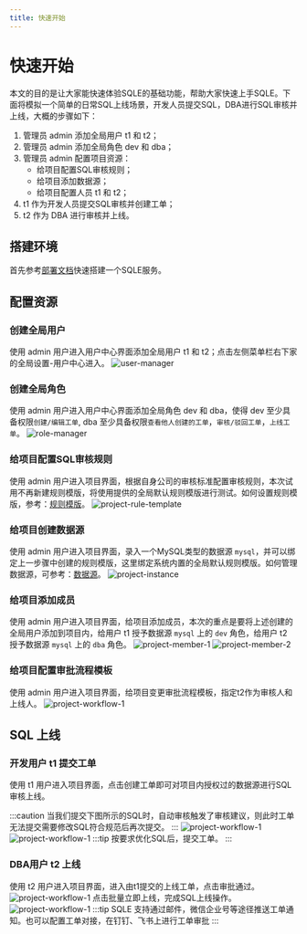 ```yaml
---
title: 快速开始
---
```

# 快速开始
本文的目的是让大家能快速体验SQLE的基础功能，帮助大家快速上手SQLE。下面将模拟一个简单的日常SQL上线场景，开发人员提交SQL，DBA进行SQL审核并上线，大概的步骤如下：
1. 管理员 admin 添加全局用户 t1 和 t2；
2. 管理员 admin 添加全局角色 dev 和 dba；
3. 管理员 admin 配置项目资源：
   * 给项目配置SQL审核规则；
   * 给项目添加数据源；
   * 给项目配置人员 t1 和 t2；
1. t1 作为开发人员提交SQL审核并创建工单；
2. t2 作为 DBA 进行审核并上线。
## 搭建环境
首先参考[部署文档](./deploy-manual/intro.md)快速搭建一个SQLE服务。
## 配置资源
### 创建全局用户
使用 admin 用户进入用户中心界面添加全局用户 t1 和 t2；点击左侧菜单栏右下家的全局设置-用户中心进入。
![user-manager](./img/user-manager.png)
### 创建全局角色
使用 admin 用户进入用户中心界面添加全局角色 dev 和 dba，使得 dev 至少具备权限`创建/编辑工单`, dba 至少具备权限`查看他人创建的工单`，`审核/驳回工单`，`上线工单`。
![role-manager](./img/role-manager.png)
### 给项目配置SQL审核规则
使用 admin 用户进入项目界面，根据自身公司的审核标准配置审核规则，本次试用不再新建规则模版，将使用提供的全局默认规则模版进行测试。如何设置规则模版，参考：[规则模版](./user-manual/project/rule-template-manager.md)。
![project-rule-template](./img/project-rule-template.png)
### 给项目创建数据源
使用 admin 用户进入项目界面，录入一个MySQL类型的数据源 `mysql`，并可以绑定上一步骤中创建的规则模版，这里绑定系统内置的全局默认规则模版。如何管理数据源，可参考：[数据源](./user-manual/project/instance-manager.md)。
![project-instance](./img/project-instance.png)
### 给项目添加成员
使用 admin 用户进入项目界面，给项目添加成员，本次的重点是要将上述创建的全局用户添加到项目内，给用户 t1 授予数据源 `mysql` 上的 `dev` 角色，给用户 t2 授予数据源 `mysql` 上的 `dba` 角色。
![project-member-1](./img/project-member-1.png)
![project-member-2](./img/project-member-2.png)

### 给项目配置审批流程模板
使用 admin 用户进入项目界面，给项目变更审批流程模板，指定t2作为审核人和上线人。
![project-workflow-1](./img/project-workflow-1.png)

## SQL 上线
### 开发用户 t1 提交工单
使用 t1 用户进入项目界面，点击创建工单即可对项目内授权过的数据源进行SQL审核上线。

:::caution
当我们提交下图所示的SQL时，自动审核触发了审核建议，则此时工单无法提交需要修改SQL符合规范后再次提交。
:::
![project-workflow-1](./img/project-workflow-2.png)
![project-workflow-1](./img/project-workflow-3.png)
:::tip
按要求优化SQL后，提交工单。
:::

### DBA用户 t2 上线
使用 t2 用户进入项目界面，进入由t1提交的上线工单，点击审批通过。
![project-workflow-1](./img/project-workflow-5.png)
点击批量立即上线，完成SQL上线操作。
![project-workflow-1](./img/project-workflow-6.png)
:::tip
SQLE 支持通过邮件，微信企业号等途径推送工单通知。也可以配置工单对接，在钉钉、飞书上进行工单审批
:::
